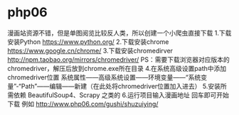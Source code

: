 # php06
漫画站资源不错，但是单图阅览比较反人类，所以创建一个小爬虫直接下载
1.下载安装Python
https://www.python.org/
2.下载安装chrome
https://www.google.cn/chrome/
3.下载安装chromedirver
http://npm.taobao.org/mirrors/chromedriver/
PS：需要下载浏览器对应版本的chromedriver，解压后放到chrome.exe所在目录
4.在系统高级设置path中添加chromedriver位置
系统属性——高级系统设置——环境变量——“系统变量”-“Path”——编辑——新建（在此处将chromedriver位置加入进去）
5.安装所需依赖
BeautifulSoup4、Scrapy 之类的
6.运行项目输入漫画地址 回车即可开始下载
例如 http://www.php06.com/gushi/shuzuiying/

